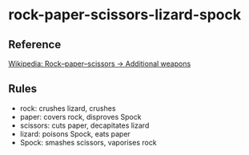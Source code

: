 # rock-paper-scissors-lizard-spock

## Reference

[Wikipedia: Rock–paper–scissors -> Additional weapons](https://en.wikipedia.org/wiki/Rock%E2%80%93paper%E2%80%93scissors#Additional_weapons)

## Rules

- rock: crushes lizard, crushes
- paper: covers rock, disproves Spock
- scissors: cuts paper, decapitates lizard
- lizard: poisons Spock, eats paper
- Spock: smashes scissors, vaporises rock

